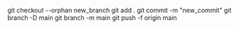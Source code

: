 git checkout --orphan new_branch
git add . 
git commit -m "new_commit"
git branch -D main
git branch -m main
git push -f origin main
